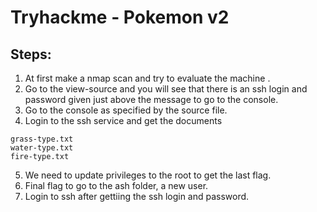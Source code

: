 #   Tryhackme - Pokemon v2

##  Steps:
1.  At first make a nmap scan and try to evaluate the machine .
2.  Go to the view-source and you will see that there is an ssh login and password given just above the message to go to the console.
3.  Go to the console as specified by the source file.
4.  Login to the ssh service and get the documents
```
grass-type.txt
water-type.txt
fire-type.txt
```

5.  We need to update privileges to the root to get the last flag.
6.  Final flag to go to the ash folder, a new user.
7.  Login to ssh after gettiing the ssh login and password.